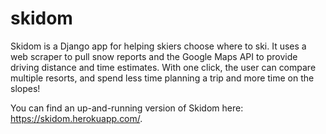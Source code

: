 # skidom
Skidom is a Django app for helping skiers choose where to ski. 
It uses a web scraper to pull snow reports and the Google Maps API to provide driving distance and time estimates.
With one click, the user can compare multiple resorts, and spend less time planning a trip and more time on the slopes!

You can find an up-and-running version of Skidom here: https://skidom.herokuapp.com/.


